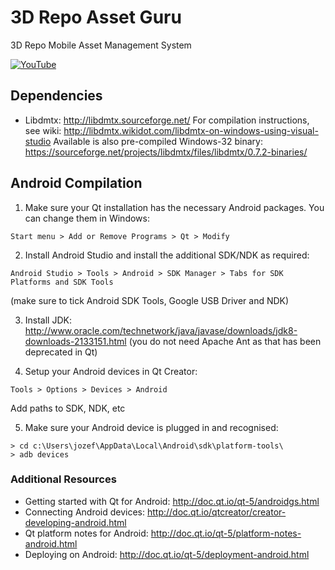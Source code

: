 # 3D Repo Asset Guru
3D Repo Mobile Asset Management System

[![YouTube](https://img.youtube.com/vi/Kc24mj9f2gY/0.jpg)](https://www.youtube.com/watch?v=Kc24mj9f2gY)

## Dependencies

* Libdmtx: http://libdmtx.sourceforge.net/
For compilation instructions, see wiki: http://libdmtx.wikidot.com/libdmtx-on-windows-using-visual-studio
Available is also pre-compiled Windows-32 binary: https://sourceforge.net/projects/libdmtx/files/libdmtx/0.7.2-binaries/

## Android Compilation

1) Make sure your Qt installation has the necessary Android packages. You can change them in Windows:
```
Start menu > Add or Remove Programs > Qt > Modify 
```

2) Install Android Studio and install the additional SDK/NDK as required:
```
Android Studio > Tools > Android > SDK Manager > Tabs for SDK Platforms and SDK Tools
```
(make sure to tick Android SDK Tools, Google USB Driver and NDK)

3) Install JDK: http://www.oracle.com/technetwork/java/javase/downloads/jdk8-downloads-2133151.html
(you do not need Apache Ant as that has been deprecated in Qt)

4) Setup your Android devices in Qt Creator:
```
Tools > Options > Devices > Android
```
Add paths to SDK, NDK, etc

5) Make sure your Android device is plugged in and recognised:
```
> cd c:\Users\jozef\AppData\Local\Android\sdk\platform-tools\
> adb devices
```

### Additional Resources
* Getting started with Qt for Android: http://doc.qt.io/qt-5/androidgs.html
* Connecting Android devices: http://doc.qt.io/qtcreator/creator-developing-android.html
* Qt platform notes for Android: http://doc.qt.io/qt-5/platform-notes-android.html
* Deploying on Android: http://doc.qt.io/qt-5/deployment-android.html

